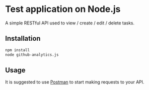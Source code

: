 # Test application on Node.js

A simple RESTful API used to view / create / edit / delete tasks.

## Installation

```bash
npm install
node github-analytics.js
```

## Usage

It is suggested to use [Postman](https://chrome.google.com/webstore/detail/postman/fhbjgbiflinjbdggehcddcbncdddomop?hl=en) to start making requests to your API.
